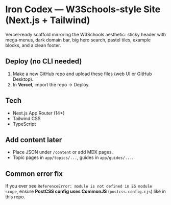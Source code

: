 # Iron Codex — W3Schools‑style Site (Next.js + Tailwind)

Vercel‑ready scaffold mirroring the W3Schools aesthetic: sticky header with mega‑menus, dark domain bar, big hero search, pastel tiles, example blocks, and a clean footer.

## Deploy (no CLI needed)
1. Make a new GitHub repo and upload these files (web UI or GitHub Desktop).
2. In **Vercel**, import the repo → Deploy.

## Tech
- Next.js App Router (14+)
- Tailwind CSS
- TypeScript

## Add content later
- Place JSON under `/content` or add MDX pages.
- Topic pages in `app/topics/...`, guides in `app/guides/...`.

## Common error fix
If you ever see `ReferenceError: module is not defined in ES module scope`, ensure **PostCSS config uses CommonJS** (`postcss.config.cjs`) like in this repo.
